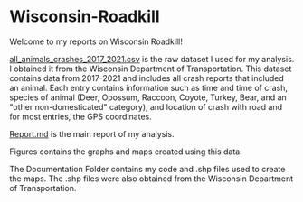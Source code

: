# Wisconsin-Roadkill

Welcome to my reports on Wisconsin Roadkill! 

[all_animals_crashes_2017_2021.csv](https://github.com/amthompson23/Wisconsin-Roadkill/blob/main/all_animals_crashes_2017_2021.csv) is the raw dataset I used for my analysis. I obtained it from the Wisconsin Department of Transportation. This dataset contains data from 2017-2021 and includes all crash reports that included an animal. Each entry contains information such as time and time of crash, species of animal (Deer, Opossum, Raccoon, Coyote, Turkey, Bear, and an "other non-domesticated" category), and location of crash with road and for most entries, the GPS coordinates.

[Report.md](https://github.com/amthompson23/Wisconsin-Roadkill/blob/main/Report.md) is the main report of my analysis. 

Figures contains the graphs and maps created using this data.

The Documentation Folder contains my code and .shp files used to create the maps. The .shp files were also obtained from the Wisconsin Department of Transportation.
